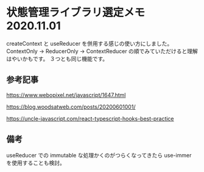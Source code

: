 # 状態管理ライブラリ選定メモ 2020.11.01

createContext と useReducer を併用する感じの使い方にしました。
ContextOnly → ReducerOnly → ContextReducer の順でみていただけると理解はやいかもです。
３つとも同じ機能です。

## 参考記事

https://www.webopixel.net/javascript/1647.html

https://blog.woodsatweb.com/posts/20200601001/

https://uncle-javascript.com/react-typescript-hooks-best-practice

## 備考

useReducer での immutable な処理かくのがつらくなってきたら use-immer を使用することも検討。
